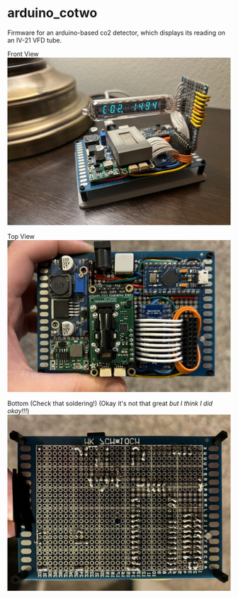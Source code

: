# arduino_cotwo
Firmware for an arduino-based co2 detector, which displays its reading on an IV-21 VFD tube.

Front View
![Front](https://github.com/timbermonson/arduino_cotwo/blob/main/images/Front.jpg?raw=true)

Top View
![Front](https://github.com/timbermonson/arduino_cotwo/blob/main/images/Top.jpg?raw=true)

Bottom (Check that soldering!) (Okay it's not that great *but I think I did okay!!!*)
![Bottom](https://github.com/timbermonson/arduino_cotwo/blob/main/images/Bottom_Mirrored.jpg?raw=true)

